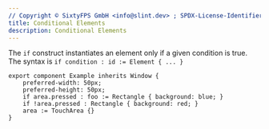 ```yaml
---
// Copyright © SixtyFPS GmbH <info@slint.dev> ; SPDX-License-Identifier: MIT
title: Conditional Elements
description: Conditional Elements
---
```


The `if` construct instantiates an element only if a given condition is true.
The syntax is `if condition : id := Element { ... }`

```slint
export component Example inherits Window {
    preferred-width: 50px;
    preferred-height: 50px;
    if area.pressed : foo := Rectangle { background: blue; }
    if !area.pressed : Rectangle { background: red; }
    area := TouchArea {}
}
```
